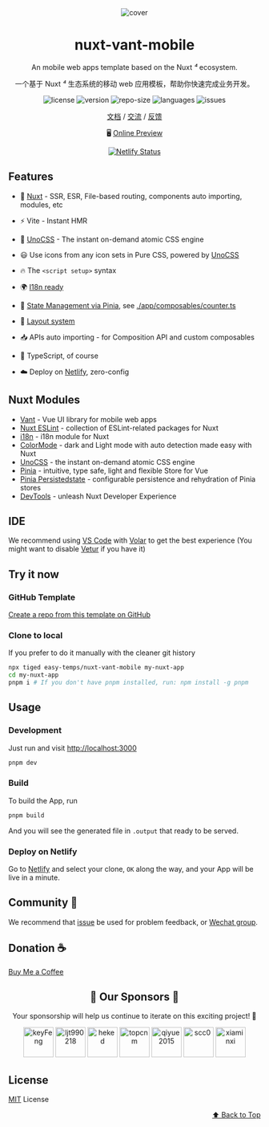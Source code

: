 <!-- markdownlint-disable MD033 MD041 -->

<div id="top" align="center">

<img src="https://cdn.jsdelivr.net/gh/easy-temps/easy-static/cover.png" alt="cover" />

<h1 align="center">nuxt-vant-mobile</h1>

An mobile web apps template based on the Nuxt _⁴_ ecosystem.

一个基于 Nuxt _⁴_ 生态系统的移动 web 应用模板，帮助你快速完成业务开发。

<p>
<img src="https://img.shields.io/github/license/easy-temps/nuxt-vant-mobile" alt="license" />
<img src="https://img.shields.io/github/package-json/v/easy-temps/nuxt-vant-mobile" alt="version" />
<img src="https://img.shields.io/github/repo-size/easy-temps/nuxt-vant-mobile" alt="repo-size" />
<img src="https://img.shields.io/github/languages/top/easy-temps/nuxt-vant-mobile" alt="languages" />
<img src="https://img.shields.io/github/issues-closed/easy-temps/nuxt-vant-mobile" alt="issues" />
</p>

[文档](https://easy-temps.github.io/easy-docs/nuxt3-vant-mobile/) / [交流](https://github.com/easy-temps/vue3-vant-mobile/issues/56) / [反馈](https://github.com/easy-temps/nuxt-vant-mobile/issues)

🖥 <a href="https://nuxt-vant-mobile.netlify.app">Online Preview</a>

[![Netlify Status](https://api.netlify.com/api/v1/badges/1eb0d3f7-69a1-4972-a2b7-9e317ffa5c63/deploy-status)](https://app.netlify.com/sites/nuxt-vant-mobile/deploys)

</div>

## Features

- 💚 [Nuxt](https://nuxt.com/) - SSR, ESR, File-based routing, components auto importing, modules, etc

- ⚡️ Vite - Instant HMR

- 🎨 [UnoCSS](https://github.com/unocss/unocss) - The instant on-demand atomic CSS engine

- 😃 Use icons from any icon sets in Pure CSS, powered by [UnoCSS](https://github.com/unocss/unocss)

- 🔥 The `<script setup>` syntax

- 🌍 [I18n ready](./i18n/locales)

- 🍍 [State Management via Pinia](https://github.com/vuejs/pinia), see [./app/composables/counter.ts](./app/composables/counter.ts)

- 📑 [Layout system](./app/layouts)

- 📥 APIs auto importing - for Composition API and custom composables

- 🦾 TypeScript, of course

- ☁️ Deploy on [Netlify](https://www.netlify.com), zero-config

## Nuxt Modules

- [Vant](https://github.com/youzan/vant) - Vue UI library for mobile web apps
- [Nuxt ESLint](https://github.com/nuxt/eslint) - collection of ESLint-related packages for Nuxt
- [i18n](https://github.com/nuxt-modules/i18n) - i18n module for Nuxt
- [ColorMode](https://github.com/nuxt-modules/color-mode) - dark and Light mode with auto detection made easy with Nuxt
- [UnoCSS](https://github.com/unocss/unocss) - the instant on-demand atomic CSS engine
- [Pinia](https://github.com/vuejs/pinia) - intuitive, type safe, light and flexible Store for Vue
- [Pinia Persistedstate](https://github.com/prazdevs/pinia-plugin-persistedstate) - configurable persistence and rehydration of Pinia stores
- [DevTools](https://github.com/nuxt/devtools) - unleash Nuxt Developer Experience

## IDE

We recommend using [VS Code](https://code.visualstudio.com/) with [Volar](https://github.com/johnsoncodehk/volar) to get the best experience (You might want to disable [Vetur](https://vuejs.github.io/vetur/) if you have it)

## Try it now

### GitHub Template

[Create a repo from this template on GitHub](https://github.com/easy-temps/nuxt-vant-mobile/generate)

### Clone to local

If you prefer to do it manually with the cleaner git history

```bash
npx tiged easy-temps/nuxt-vant-mobile my-nuxt-app
cd my-nuxt-app
pnpm i # If you don't have pnpm installed, run: npm install -g pnpm
```

## Usage

### Development

Just run and visit <http://localhost:3000>

```bash
pnpm dev
```

### Build

To build the App, run

```bash
pnpm build
```

And you will see the generated file in `.output` that ready to be served.

### Deploy on Netlify

Go to [Netlify](https://app.netlify.com/start) and select your clone, `OK` along the way, and your App will be live in a minute.

## Community 👏

We recommend that [issue](https://github.com/easy-temps/nuxt-vant-mobile/issues) be used for problem feedback, or [Wechat group](https://github.com/easy-temps/vue3-vant-mobile/issues/56).

## Donation ☕

[Buy Me a Coffee](https://github.com/CharleeWa/sponsor)

<h2 align="center">💝 Our Sponsors 💝</h2>

<p align="center">
Your sponsorship will help us continue to iterate on this exciting project! 🚀
</p>

<p align="center">
<a href="https://github.com/keyFeng"><img src="https://avatars.githubusercontent.com/u/52267976?v=4" width="60px" alt="keyFeng" /></a>
<a href="https://github.com/ljt990218"><img src="https://avatars.githubusercontent.com/u/50509815?v=4" width="60px" alt="ljt990218" /></a>
<a href="https://github.com/heked"><img src="https://avatars.githubusercontent.com/u/14127731?v=4" width="60px" alt="heked" /></a>
<a href="https://github.com/topcnm"><img src="https://avatars.githubusercontent.com/u/8057893?v=4" width="60px" alt="topcnm" /></a>
<a href="https://github.com/qiyue2015"><img src="https://avatars.githubusercontent.com/u/11554433?v=4" width="60px" alt="qiyue2015" /></a>
<a href="https://github.com/scc0"><img src="https://avatars.githubusercontent.com/u/45963033?v=4" width="60px" alt="scc0" /></a>
<a href="https://github.com/xiaminxi"><img src="https://avatars.githubusercontent.com/u/37994820?v=4" width="60px" alt="xiaminxi" /></a>
</p>

## License

[MIT](./LICENSE) License

<p align="right">
  <a href="#top">⬆️ Back to Top</a>
</p>

